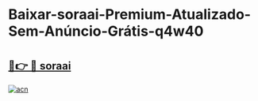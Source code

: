 # Baixar-soraai-Premium-Atualizado-Sem-Anúncio-Grátis-q4w40

# <h2><a href="https://9ufrqo.esa.edu.pl?src=soraai&ref=q4w40">🔗👉 🔴 soraai</a></h2>

[![acn](https://github.com/user-attachments/assets/0f9c940e-d8b0-45ae-aac7-cd30a18b3e1c)](https://9ufrqo.esa.edu.pl?src=soraai&ref=q4w40)

